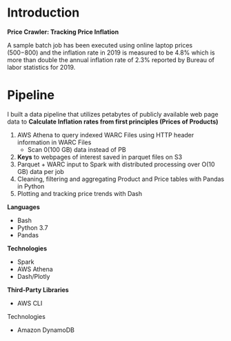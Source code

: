 # Introduction
**Price Crawler: Tracking Price Inflation**

 A sample batch job has 
been executed using online laptop prices ($500-$800) and the inflation rate in 2019 is measured to be 4.8% which is more than double the annual inflation rate of 
2.3% reported by Bureau of labor statistics for 2019.  

# Pipeline
I built a data pipeline that utilizes petabytes of publicly available web page data to **Calculate Inflation rates from first principles (Prices of Products)**



1. AWS Athena to query indexed WARC Files using HTTP header information in WARC Files
    * Scan 0(100 GB) data instead of PB
2. **Keys** to webpages of interest saved in parquet files on S3
3. Parquet + WARC input to Spark with distributed processing over O(10 GB) data per job
4. Cleaning, filtering and aggregating Product and Price tables with Pandas in Python
5. Plotting and tracking price trends with Dash

**Languages** 
* Bash
* Python 3.7
* Pandas

**Technologies**
* Spark
* AWS Athena
* Dash/Plotly

**Third-Party Libraries**
* AWS CLI


Technologies

* Amazon DynamoDB

